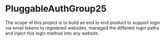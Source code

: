 # PluggableAuthGroup25
The scope of this project is to build an end to end product to support login via email tokens to registered websites, managed the different login paths and inject this login method into any website.
